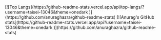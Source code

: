 <p align="left"> 
[![Top Langs](https://github-readme-stats.vercel.app/api/top-langs/?username=taisei-13046&theme=onedark
)](https://github.com/anuraghazra/github-readme-stats)
[![Anurag's GitHub stats](https://github-readme-stats.vercel.app/api?username=taisei-13046&theme=onedark
)](https://github.com/anuraghazra/github-readme-stats)
</p>

